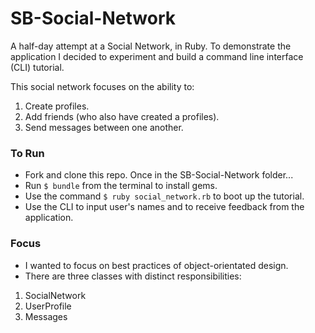 # SB-Social-Network
A half-day attempt at a Social Network, in Ruby. To demonstrate the application I decided to experiment and build a command line interface (CLI) tutorial.

This social network focuses on the ability to:
1) Create profiles.
2) Add friends (who also have created a profiles).
3) Send messages between one another.

### To Run
* Fork and clone this repo. Once in the SB-Social-Network folder...
* Run ```$ bundle``` from the terminal to install gems.
* Use the command ```$ ruby social_network.rb``` to boot up the tutorial.
* Use the CLI to input user's names and to receive feedback from the application.

### Focus
* I wanted to focus on best practices of object-orientated design.
* There are three classes with distinct responsibilities:
1) SocialNetwork
2) UserProfile
3) Messages
